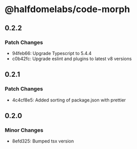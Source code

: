 # @halfdomelabs/code-morph

## 0.2.2

### Patch Changes

- 94feb66: Upgrade Typescript to 5.4.4
- c0b42fc: Upgrade eslint and plugins to latest v8 versions

## 0.2.1

### Patch Changes

- 4c4cf8e5: Added sorting of package.json with prettier

## 0.2.0

### Minor Changes

- 8efd325: Bumped tsx version
